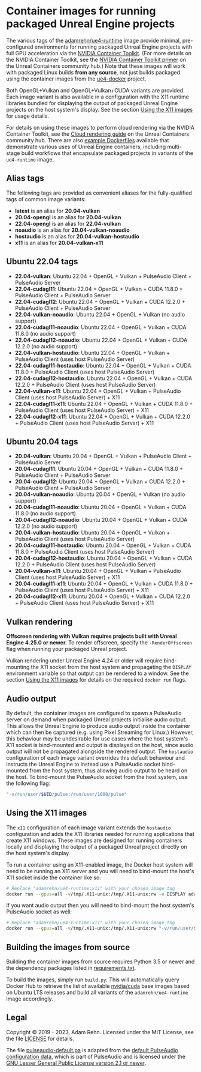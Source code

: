 # Container images for running packaged Unreal Engine projects

The various tags of the [adamrehn/ue4-runtime](https://hub.docker.com/r/adamrehn/ue4-runtime) image provide minimal, pre-configured environments for running packaged Unreal Engine projects with full GPU acceleration via the [NVIDIA Container Toolkit](https://github.com/NVIDIA/nvidia-docker). (For more details on the NVIDIA Container Toolkit, see the [NVIDIA Container Toolkit primer](https://unrealcontainers.com/docs/concepts/nvidia-docker) on the Unreal Containers community hub.) Note that these images will work with packaged Linux builds **from any source**, not just builds packaged using the container images from the [ue4-docker](https://github.com/adamrehn/ue4-docker) project.

Both OpenGL+Vulkan and OpenGL+Vulkan+CUDA variants are provided. Each image variant is also available in a configuration with the X11 runtime libraries bundled for displaying the output of packaged Unreal Engine projects on the host system's display. See the section [Using the X11 images](#using-the-x11-images) for usage details.

For details on using these images to perform cloud rendering via the NVIDIA Container Toolkit, see the [Cloud rendering guide](https://unrealcontainers.com/docs/use-cases/cloud-rendering) on the Unreal Containers community hub. There are also [example Dockerfiles](https://github.com/adamrehn/ue4-example-dockerfiles) available that demonstrate various uses of Unreal Engine containers, including multi-stage build workflows that encapsulate packaged projects in variants of the `ue4-runtime` image.


## Alias tags

The following tags are provided as convenient aliases for the fully-qualified tags of common image variants:

- **latest** is an alias for **20.04-vulkan**
- **20.04-opengl** is an alias for **20.04-vulkan**
- **22.04-opengl** is an alias for **22.04-vulkan**
- **noaudio** is an alias for **20.04-vulkan-noaudio**
- **hostaudio** is an alias for **20.04-vulkan-hostaudio**
- **x11** is an alias for **20.04-vulkan-x11**


## Ubuntu 22.04 tags

- **22.04-vulkan**: Ubuntu 22.04 + OpenGL + Vulkan + PulseAudio Client + PulseAudio Server
- **22.04-cudagl11**: Ubuntu 22.04 + OpenGL + Vulkan + CUDA 11.8.0 + PulseAudio Client + PulseAudio Server
- **22.04-cudagl12**: Ubuntu 22.04 + OpenGL + Vulkan + CUDA 12.2.0 + PulseAudio Client + PulseAudio Server
- **22.04-vulkan-noaudio**: Ubuntu 22.04 + OpenGL + Vulkan (no audio support)
- **22.04-cudagl11-noaudio**: Ubuntu 22.04 + OpenGL + Vulkan + CUDA 11.8.0 (no audio support)
- **22.04-cudagl12-noaudio**: Ubuntu 22.04 + OpenGL + Vulkan + CUDA 12.2.0 (no audio support)
- **22.04-vulkan-hostaudio**: Ubuntu 22.04 + OpenGL + Vulkan + PulseAudio Client (uses host PulseAudio Server)
- **22.04-cudagl11-hostaudio**: Ubuntu 22.04 + OpenGL + Vulkan + CUDA 11.8.0 + PulseAudio Client (uses host PulseAudio Server)
- **22.04-cudagl12-hostaudio**: Ubuntu 22.04 + OpenGL + Vulkan + CUDA 12.2.0 + PulseAudio Client (uses host PulseAudio Server)
- **22.04-vulkan-x11**: Ubuntu 22.04 + OpenGL + Vulkan + PulseAudio Client (uses host PulseAudio Server) + X11
- **22.04-cudagl11-x11**: Ubuntu 22.04 + OpenGL + Vulkan + CUDA 11.8.0 + PulseAudio Client (uses host PulseAudio Server) + X11
- **22.04-cudagl12-x11**: Ubuntu 22.04 + OpenGL + Vulkan + CUDA 12.2.0 + PulseAudio Client (uses host PulseAudio Server) + X11


## Ubuntu 20.04 tags

- **20.04-vulkan**: Ubuntu 20.04 + OpenGL + Vulkan + PulseAudio Client + PulseAudio Server
- **20.04-cudagl11**: Ubuntu 20.04 + OpenGL + Vulkan + CUDA 11.8.0 + PulseAudio Client + PulseAudio Server
- **20.04-cudagl12**: Ubuntu 20.04 + OpenGL + Vulkan + CUDA 12.2.0 + PulseAudio Client + PulseAudio Server
- **20.04-vulkan-noaudio**: Ubuntu 20.04 + OpenGL + Vulkan (no audio support)
- **20.04-cudagl11-noaudio**: Ubuntu 20.04 + OpenGL + Vulkan + CUDA 11.8.0 (no audio support)
- **20.04-cudagl12-noaudio**: Ubuntu 20.04 + OpenGL + Vulkan + CUDA 12.2.0 (no audio support)
- **20.04-vulkan-hostaudio**: Ubuntu 20.04 + OpenGL + Vulkan + PulseAudio Client (uses host PulseAudio Server)
- **20.04-cudagl11-hostaudio**: Ubuntu 20.04 + OpenGL + Vulkan + CUDA 11.8.0 + PulseAudio Client (uses host PulseAudio Server)
- **20.04-cudagl12-hostaudio**: Ubuntu 20.04 + OpenGL + Vulkan + CUDA 12.2.0 + PulseAudio Client (uses host PulseAudio Server)
- **20.04-vulkan-x11**: Ubuntu 20.04 + OpenGL + Vulkan + PulseAudio Client (uses host PulseAudio Server) + X11
- **20.04-cudagl11-x11**: Ubuntu 20.04 + OpenGL + Vulkan + CUDA 11.8.0 + PulseAudio Client (uses host PulseAudio Server) + X11
- **20.04-cudagl12-x11**: Ubuntu 20.04 + OpenGL + Vulkan + CUDA 12.2.0 + PulseAudio Client (uses host PulseAudio Server) + X11


## Vulkan rendering

**Offscreen rendering with Vulkan requires projects built with Unreal Engine 4.25.0 or newer.** To render offscreen, specify the `-RenderOffscreen` flag when running your packaged Unreal project.

Vulkan rendering under Unreal Engine 4.24 or older will require bind-mounting the X11 socket from the host system and propagating the `DISPLAY` environment variable so that output can be rendered to a window. See the section [Using the X11 images](#using-the-x11-images) for details on the required `docker run` flags.


## Audio output

By default, the container images are configured to spawn a PulseAudio server on demand when packaged Unreal projects initialise audio output. This allows the Unreal Engine to produce audio output inside the container which can then be captured (e.g. using Pixel Streaming for Linux.) However, this behaviour may be undesirable for use cases where the host system's X11 socket is bind-mounted and output is displayed on the host, since audio output will not be propagated alongside the rendered output. The `hostaudio` configuration of each image variant overrides this default behaviour and instructs the Unreal Engine to instead use a PulseAudio socket bind-mounted from the host system, thus allowing audio output to be heard on the host. To bind-mount the PulseAudio socket from the host system, use the following flag:

```bash
"-v/run/user/$UID/pulse:/run/user/1000/pulse"
```


## Using the X11 images

The `x11` configuration of each image variant extends the `hostaudio` configuration and adds the X11 libraries needed for running applications that create X11 windows. These images are designed for running containers locally and displaying the output of a packaged Unreal project directly on the host system's display.

To run a container using an X11-enabled image, the Docker host system will need to be running an X11 server and you will need to bind-mount the host's X11 socket inside the container like so:

```bash
# Replace "adamrehn/ue4-runtime:x11" with your chosen image tag
docker run --gpus=all -v/tmp/.X11-unix:/tmp/.X11-unix:rw -e DISPLAY adamrehn/ue4-runtime:x11 bash
```

If you want audio output then you will need to bind-mount the host system's PulseAudio socket as well:

```bash
# Replace "adamrehn/ue4-runtime:x11" with your chosen image tag
docker run --gpus=all -v/tmp/.X11-unix:/tmp/.X11-unix:rw "-v/run/user/$UID/pulse:/run/user/1000/pulse" -e DISPLAY adamrehn/ue4-runtime:x11 bash
```


## Building the images from source

Building the container images from source requires Python 3.5 or newer and the dependency packages listed in [requirements.txt](https://github.com/adamrehn/ue4-runtime/blob/master/requirements.txt).

To build the images, simply run `build.py`. This will automatically query Docker Hub to retrieve the list of available [nvidia/cuda](https://hub.docker.com/r/nvidia/cuda) base images based on Ubuntu LTS releases and build all variants of the `adamrehn/ue4-runtime` image accordingly.


## Legal

Copyright &copy; 2019 - 2023, Adam Rehn. Licensed under the MIT License, see the file [LICENSE](https://github.com/adamrehn/ue4-runtime/blob/master/LICENSE) for details.

The file [pulseaudio-default.pa](./base/pulseaudio-default.pa) is adapted from the [default PulseAudio configuration data](https://github.com/pulseaudio/pulseaudio/blob/v12.2/src/daemon/default.pa.in), which is part of PulseAudio and is licensed under the [GNU Lesser General Public License version 2.1 or newer](https://github.com/pulseaudio/pulseaudio/blob/master/LGPL).
